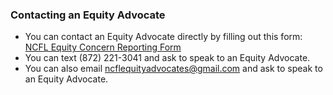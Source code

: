 ### Contacting an Equity Advocate

* You can contact an Equity Advocate directly by filling out this form: [NCFL
  Equity Concern Reporting Form](https://docs.google.com/forms/d/e/1FAIpQLScQK8AJkpY17L9k4sInTWZq2NgoPSTnBl28T1fL7NymOAaTDg/viewform?usp=sf_link)
* You can text (872) 221-3041 and ask to speak to an Equity Advocate.
* You can also email [ncflequityadvocates@gmail.com](email) and ask to speak to
  an Equity Advocate.